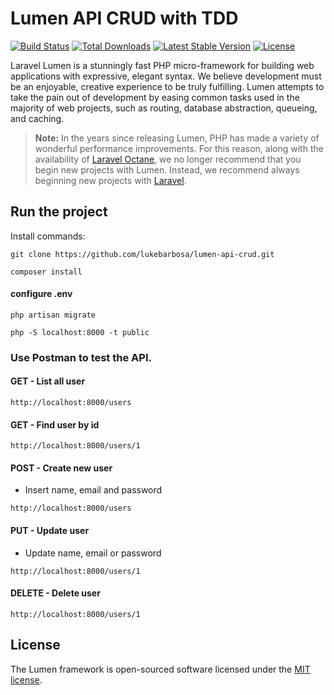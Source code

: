 # Lumen API CRUD with TDD

[![Build Status](https://travis-ci.org/laravel/lumen-framework.svg)](https://travis-ci.org/laravel/lumen-framework)
[![Total Downloads](https://img.shields.io/packagist/dt/laravel/lumen-framework)](https://packagist.org/packages/laravel/lumen-framework)
[![Latest Stable Version](https://img.shields.io/packagist/v/laravel/lumen-framework)](https://packagist.org/packages/laravel/lumen-framework)
[![License](https://img.shields.io/packagist/l/laravel/lumen)](https://packagist.org/packages/laravel/lumen-framework)

Laravel Lumen is a stunningly fast PHP micro-framework for building web applications with expressive, elegant syntax. We
believe development must be an enjoyable, creative experience to be truly fulfilling. Lumen attempts to take the pain
out of development by easing common tasks used in the majority of web projects, such as routing, database abstraction,
queueing, and caching.

> **Note:** In the years since releasing Lumen, PHP has made a variety of wonderful performance improvements. For this
> reason, along with the availability of [Laravel Octane](https://laravel.com/docs/octane), we no longer recommend that
> you begin new projects with Lumen. Instead, we recommend always beginning new projects
> with [Laravel](https://laravel.com).

## Run the project

Install commands:

```
git clone https://github.com/lukebarbosa/lumen-api-crud.git
```

```
composer install
```

#### configure .env

```
php artisan migrate
```

```
php -S localhost:8000 -t public
```

### Use Postman to test the API.

#### GET - List all user

```
http://localhost:8000/users
```

#### GET - Find user by id

```
http://localhost:8000/users/1
```

#### POST - Create new user

- Insert name, email and password

```
http://localhost:8000/users
```

#### PUT - Update user

- Update name, email or password

```
http://localhost:8000/users/1
```

#### DELETE - Delete user

```
http://localhost:8000/users/1
```

## License

The Lumen framework is open-sourced software licensed under the [MIT license](https://opensource.org/licenses/MIT).
